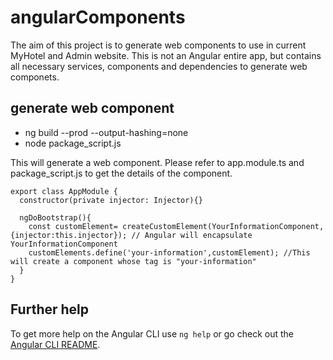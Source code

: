 # angularComponents

The aim of this project is to generate web components to use in current MyHotel and Admin website.
This is not an Angular entire app, but contains all necessary services, components and dependencies to generate web componets.

## generate web component

* ng build --prod --output-hashing=none
* node package_script.js


This will generate a web component.
Please refer to app.module.ts and package_script.js to get the details of the component.

```
export class AppModule { 
  constructor(private injector: Injector){}

  ngDoBootstrap(){
    const customElement= createCustomElement(YourInformationComponent,{injector:this.injector}); // Angular will encapsulate YourInformationComponent
    customElements.define('your-information',customElement); //This will create a component whose tag is "your-information"
  }
}
```


## Further help

To get more help on the Angular CLI use `ng help` or go check out the [Angular CLI README](https://github.com/angular/angular-cli/blob/master/README.md).
